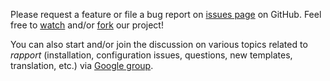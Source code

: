 Please request a feature or file a bug report on [issues page](https://github.com/aL3xa/rapport/issues) on GitHub. Feel free to [watch](https://github.com/aL3xa/rapport/toggle_watch) and/or [fork](https://github.com/aL3xa/rapport/fork_select) our project!

You can also start and/or join the discussion on various topics related to _rapport_ (installation, configuration issues, questions, new templates, translation, etc.) via [Google group](https://groups.google.com/forum/rapport-package).
